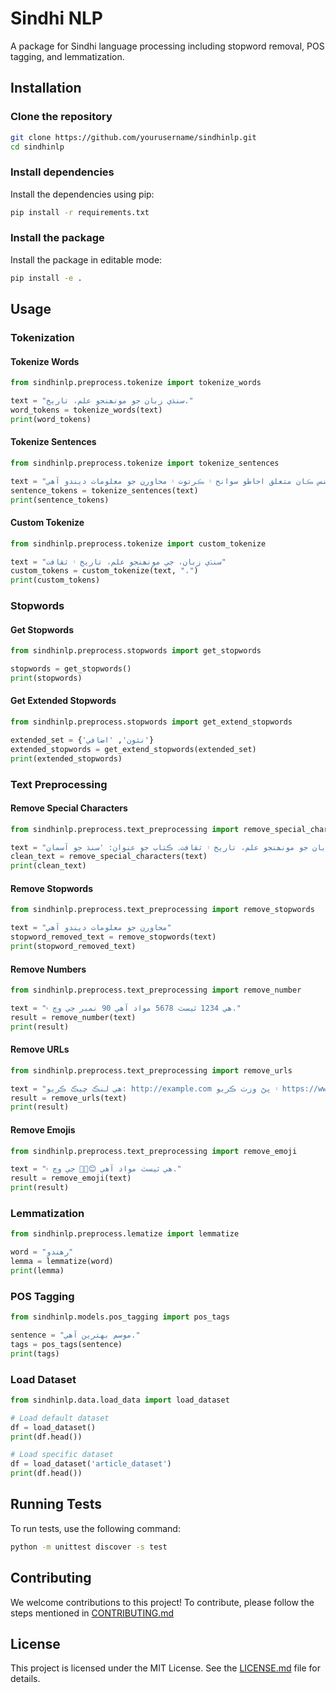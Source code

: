 # Sindhi NLP

A package for Sindhi language processing including stopword removal, POS tagging, and lemmatization.

## Installation

### Clone the repository

```bash
git clone https://github.com/yourusername/sindhinlp.git
cd sindhinlp
```

### Install dependencies

Install the dependencies using pip:

```bash
pip install -r requirements.txt
```

### Install the package

Install the package in editable mode:

```bash
pip install -e .
```

## Usage

### Tokenization

#### Tokenize Words

```python
from sindhinlp.preprocess.tokenize import tokenize_words

text = "سنڌي زبان جو مونھنجو علم، تاريخ."
word_tokens = tokenize_words(text)
print(word_tokens)
```

#### Tokenize Sentences

```python
from sindhinlp.preprocess.tokenize import tokenize_sentences

text = "سنڌي زبان جو مونھنجو علم، تاريخ ۽ ثقافت ۾ سنڌ جي ڊوڪريون، لوڪيون ۽ ڪتابون ۾ سمجهايو جيون ڪرتوت۔ سنڌي جي عوام کي سمجهاڻ جو رويا پنهنجي زبان ۾ سائنس، فنون ۽ ساينس ڪان متعلق احاطو سوانح ۽ ڪرتوت ۽ محاورن جو معلومات ديندو آهي."
sentence_tokens = tokenize_sentences(text)
print(sentence_tokens)
```

#### Custom Tokenize

```python
from sindhinlp.preprocess.tokenize import custom_tokenize

text = "سنڌي زبان، جي مونھنجو علم، تاريخ ۽ ثقافت"
custom_tokens = custom_tokenize(text, "،")
print(custom_tokens)
```

### Stopwords

#### Get Stopwords

```python
from sindhinlp.preprocess.stopwords import get_stopwords

stopwords = get_stopwords()
print(stopwords)
```

#### Get Extended Stopwords

```python
from sindhinlp.preprocess.stopwords import get_extend_stopwords

extended_set = {'نئون', 'اضافي'}
extended_stopwords = get_extend_stopwords(extended_set)
print(extended_stopwords)
```

### Text Preprocessing

#### Remove Special Characters

```python
from sindhinlp.preprocess.text_preprocessing import remove_special_characters

text = "سنڌي زبان جو مونھنجو علم، تاريخ ۽ ثقافت۔ ڪتاب جو عنوان: 'سنڌ جو آسمان'"
clean_text = remove_special_characters(text)
print(clean_text)
```

#### Remove Stopwords

```python
from sindhinlp.preprocess.text_preprocessing import remove_stopwords

text = "محاورن جو معلومات ديندو آهي"
stopword_removed_text = remove_stopwords(text)
print(stopword_removed_text)
```

#### Remove Numbers

```python
from sindhinlp.preprocess.text_preprocessing import remove_number

text = "هي 1234 ٽيسٽ 5678 مواد آهي 90 نمبر جي وچ ۾."
result = remove_number(text)
print(result)
```

#### Remove URLs

```python
from sindhinlp.preprocess.text_preprocessing import remove_urls

text = "ھي لنڪ چيڪ ڪريو: http://example.com ۽ پڻ وزٽ ڪريو https://www.example.org وڌيڪ معلومات لاءِ."
result = remove_urls(text)
print(result)
```

#### Remove Emojis

```python
from sindhinlp.preprocess.text_preprocessing import remove_emoji

text = "ھي ٽيسٽ مواد آھي 😊🚀🌟 جي وچ ۾."
result = remove_emoji(text)
print(result)
```

### Lemmatization

```python
from sindhinlp.preprocess.lematize import lemmatize

word = "رهندو"
lemma = lemmatize(word)
print(lemma)
```

### POS Tagging

```python
from sindhinlp.models.pos_tagging import pos_tags

sentence = "موسم بهترين آهي."
tags = pos_tags(sentence)
print(tags)
```

### Load Dataset

```python
from sindhinlp.data.load_data import load_dataset

# Load default dataset
df = load_dataset()
print(df.head())

# Load specific dataset
df = load_dataset('article_dataset')
print(df.head())
```

## Running Tests

To run tests, use the following command:

```bash
python -m unittest discover -s test
```

## Contributing

We welcome contributions to this project! To contribute, please follow the steps mentioned in [CONTRIBUTING.md](CONTRIBUTING)


## License

This project is licensed under the MIT License. See the [LICENSE.md](LICENSE) file for details.
